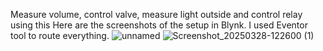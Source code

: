Measure volume, control valve, measure light outside and control relay using this
Here are the screenshots of the setup in Blynk.
I used Eventor tool to route everything.
![unnamed](https://github.com/user-attachments/assets/204e3268-8f14-4ca1-96ea-1f9f21fcb991)
![Screenshot_20250328-122600 (1)](https://github.com/user-attachments/assets/067f84e9-6b66-45bb-ae41-2d10ba7325cc)
